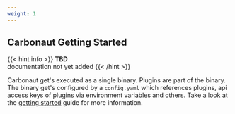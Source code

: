 ```yaml
---
weight: 1
---
```


## **Carbonaut Getting Started**

{{< hint info >}}
**TBD**  
documentation not yet added
{{< /hint >}}

Carbonaut get's executed as a single binary. Plugins are part of the binary. The binary get's configured by a `config.yaml` which references plugins, api access keys of plugins via environment variables and others. Take a look at the [getting started](docs/installation/getting-started) guide for more information.

